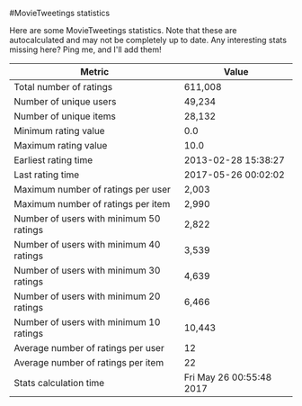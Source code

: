 #MovieTweetings statistics

Here are some MovieTweetings statistics. Note that these are autocalculated and may not be completely up to date. Any interesting stats missing here? Ping me, and I'll add them!

Metric | Value
--- | ---
Total number of ratings                 | 611,008
Number of unique users                  | 49,234
Number of unique items                  | 28,132
Minimum rating value                    | 0.0
Maximum rating value                    | 10.0
Earliest rating time                    | 2013-02-28 15:38:27
Last rating time                        | 2017-05-26 00:02:02
Maximum number of ratings per user      | 2,003
Maximum number of ratings per item      | 2,990
Number of users with minimum 50 ratings | 2,822
Number of users with minimum 40 ratings | 3,539
Number of users with minimum 30 ratings | 4,639
Number of users with minimum 20 ratings | 6,466
Number of users with minimum 10 ratings | 10,443
Average number of ratings per user      | 12
Average number of ratings per item      | 22
Stats calculation time                  | Fri May 26 00:55:48 2017

